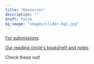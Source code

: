 ```yaml
---
title: "Resources"
description: ""
draft: false
bg_image: "images/slider-bg2.jpg"
---
```


[For submissions](https://drive.google.com/drive/folders/1_zsm2GjuAIxTC6U1I2bYiNB3BIS_7TZj?usp=sharing)

[Our reading circle's bookshelf and notes](https://drive.google.com/drive/folders/1uf-ARebqgd4kQtMB84lCgKM3ry_-ThqS?usp=sharing)

Check these out!
